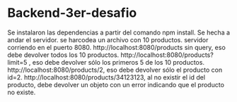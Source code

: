 # Backend-3er-desafio

Se instalaron las dependencias a partir del comando npm install.
Se hecha a andar el servidor.
se harcodea un archivo con 10 productos.
servidor corriendo en el puerto 8080.
http://localhost:8080/products sin query, eso debe devolver todos los 10 productos.
http://localhost:8080/products?limit=5 , eso debe devolver sólo los primeros 5 de los 10 productos.
http://localhost:8080/products/2, eso debe devolver sólo el producto con id=2.
http://localhost:8080/products/34123123, al no existir el id del producto, debe devolver un objeto con un error indicando que el producto no existe.
